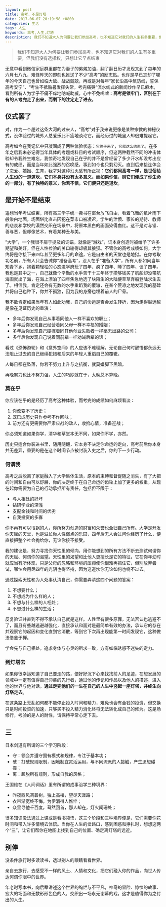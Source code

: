 ```yaml
---
layout: post
title: 高考，不是灯塔
date: 2017-06-07 20:19:58 +0800
categories: 生活
tags: 人生
keywords: 高考,人生,灯塔
description: 我们不知道大人为何要让我们参加高考，也不知道它对我们的人生有多重要，但我们没有选择权，只想让它早点结束
---
```

> 我们不知道大人为何要让我们参加高考，也不知道它对我们的人生有多重要，但我们没有选择权，只想让它早点结束

无意中看到微信家庭群里都在为妻子的弟弟加油，翻了翻日历才发现又到了每年的六月七八九，难怪昨天的即刻也推送了不少“高考”的励志贴。也许是早已忘却了哪年的今天自己也曾如临大敌、战战兢兢，再或是对每年“家长沿高中筑防线，誓保高考安宁”、“考生不抵酷暑发挥失常，考完痛哭”流水线式的新闻炒作早已麻木，看到所有人为学子不痛不痒地呐喊助威，心中不免唏嘘：**高考是锁牢门，区别在于有的人考完走了出来，而剩下的注定走了进去**。

## 仪式罢了

对，作为一个趟过这条大河的过来人，“高考”对于我来说更像是某种宗教的神秘仪式，没体验过的城外人总爱乐此不疲地谈论它，而经历过的城里人却很难提起它。

高考如今在我记忆中只凝固成了两种体验状态：`它终于来了`，`它就这么结束了`。在多年之后我未必记得当年具体的考题或科目的考试顺序，但这两种截然不同的冲击体验却令我终生难忘，我惊奇地发现自己在乎的并不是曾经留了多少汗水却没考出应有的成绩，而是当年如此强烈的召唤感，事到如今也只剩幻灭。直到后来接连体会了恋爱、婚姻、生育，我才对这种幻灭感有所正视：**它们都同高考一样，是世俗给人生设的一道道坎，它们本身并没有太多意义，而如果你信，则它们便成了你生命的一部分，有了独特的意义，你若不信，它们便只还是道坎**。

## 是开始不是结束

遥想当年考试结束，所有高三学子统一撕书在窗台放飞自由，看着飞舞的纸片雨下般染白地面，场面堪比直击囚犯在菜市口被凌迟，学生的泄愤、家长的期待、教师的悲哀和学校的漠然交织在场景中，将原本黑白的画面染得血红。这不是对与错、善与恶，但却像艺术，有着某种丑与美。

“大学”，一个我很不屑于提及的词语，就像是“游戏”，词本身创造时被给予了许多期望和美好，但在人性检验的关口输得却极其狼狈。不管你的高考成绩如何，大学终将是你接下来四年甚至更多年月的命途，它是自由者的天堂也是地狱。在你考取功名前，所有人只会告诫你“准备高考”，没人在乎“准备大学”，所有人都如同当年知青下乡，抱着颗轻松的心态进学府玩了四年、疯了四年、睡了四年、谈了四年。我也是其中之一，自己就像个辛勤的水手苦干十三年终于攒够钱买了航船却没带航海图就出了海，在海上漂泊了四年焦急地选了块陌生的大陆便草草弃船登陆求生去了。相信我，肯定还会有无数的水手重蹈我的覆辙，在某个荒凉之地发现我的墓碑并将自己也种下，你并不孤独，因为我的身旁也埋着前人的尸骨。

我不敢肯定如果当年有人如此劝我，自己的命运是否会发生转折，因为走得越远越是像在见证历史的重演：
- 多年后你发现自己从事着同他人一样不喜欢的职业；
- 多年后你发现自己经营着同父母一样不幸福的婚姻；
- 多年后你发现自己硬撑着同其他创业失败者一样毫无出路的公司；
- 多年后你发现自己说着同前辈一样劝诫后辈的话；

看过《恐怖游轮》和《意外空间》的人应该不难理解，无论自己何时醒悟都永远无法阻止过去的自己继续犯错和后来的年轻人重蹈自己的覆辙。

人每日都在坠落，你若不努力上升与之抗衡，就莫嫌脚下黑暗。

再晚努力也比不努力强，人生的巧妙就在于，太晚总不算晚。

### 莫在乎

你应该在乎的是经历了高考这种体验，而考完的成绩如何麻烦看淡：
1. 你改变不了历史；
2. 既已成历史只作参考不作回味；
3. 前方还有更需要你严肃应战的敌人，收拾心情，准备迎战；

你必须知道如果你学，清华和草堂本无不同，如果你不学，亦然。

历史只适合你装进书里，随用随翻，它本身不决定你命运的走向，高考前后你本身并无差异，重要的是在这个时间节点被封装入史之后，你的下一步行动。

### 何谓我

高考之后脱离了家庭融入了大学集体生活，原本的束缚和督促随之消失，有了大把的时间和自由可以舒展，你的决定终于在自己命运的齿轮上加了更多的权重，从现在起你需要为自己的行动承担所有责任，包括但不限于：
- 与人相处的好坏
- 钻研学业的深浅
- 支配金钱和时间的优劣
- 自我投资的多寡

你不再有可以甩锅的人，你所努力创造的财富和荣誉也全归自己所有。大学是开发你天赋的天堂，也是滋长你人性弱点的乐园，四年后无人会过问你经历了什么，便直接把整个社会抛给你，无论你接不接受。

我的建议是，努力寻找你天性里的倾向，用你能想到的所有方法不断去测试何谓你的天赋、何谓你的渴望。天性里的渴望和比他人更擅长是它的特征，它在你年幼时就应当有所体现，只是父母的忽略和环境的压抑使你很难再抓住它，但别放弃尝试，哪怕会用尽四年的光阴也得坚持，因为这道坎你无论如何也绕不过去。

通过探索天性和为人处事认清自己，你需要弄清这四个问题的答案：

1. 不想要什么；
2. 不想成为什么样的人；
3. 不想与什么样的人相处；
4. 不想过什么样的生活；

反复验证并直到不得不承认自己就是这样。人性里有很多原罪，无法否认也逃避不了，而且有些越逃避越强化，直接承认和面对是最简单有效的办法，承认它的存在并观察它的起因和变化直到它消散，等到它下次再出现能第一时间发现它，这种做法借鉴于禅。

学会先与自己相处，追求身体与心灵的所求一致，方有如临诱惑不迷失的定力。

### 到灯塔去

如果你很幸运知道了自己要走的路，便好好沉下心来找找前人的足迹，在想发展的领域中一定有值得自己仰慕的先行者，通过他的传记和作品以及他人的描述，进入他的世界与他对话。**通过走完他们的一生在自己的人生中竖起一座灯塔，并终生向灯塔走去**。

在这条路上无乱如何都不能停止投入时间和精力，难免也会有金钱的投资，但交换只是时间投资的加速，只够买不投入精力消化终将无法转化成自己的修为。这是场修行，考验的是人的耐性，请保持平常心走下去。

## 三

日本剑道有所谓的三个学习阶段：

- 守：领会并遵守固有模式和规律，专注于基本功；
- 破：打破规则限制，因地制宜灵活运用，与不同流派的人接触，产生思想碰撞；
- 离：超脱所有规则，形成自我的风格；

王国维在《人间词话》里有所谓的成事治学三种境界：

- 昨夜西风凋碧树，独上高楼，望尽天涯路；
- 衣带渐宽终不悔，为伊消得人憔悴；
- 众里寻他千百度，蓦然回首，那人却在，灯火阑珊处；

很多知识没法通过上课或是看书领悟，这三个阶段和三种境界便是，它们需要你花时间和带入许多情境去体悟。当你在人生的岔路口，感到困惑和挣扎时，想想这两个“三”，让它们帮你在地图上找到自己的位置、确定离灯塔的远近。

## 别停

没条件旅行时多读读书，透过别人的眼睛看看世界。

亲自去旅行，去感受不一样的风土、人情和文化，把它们融入你的作品，向世人传达何谓你眼中的世界。

年老时写本书，向后辈讲述这个世界的绚烂与不平凡，神奇的冒险、惊悚的故事、宏大的场面和无数形形色色的人，交织出一场永无谢幕的戏，这才是值得你为之付出的人生。
